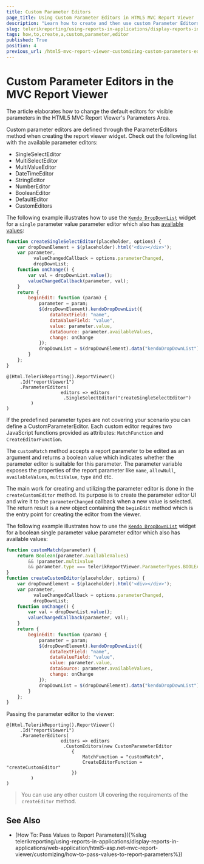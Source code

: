 ```yaml
---
title: Custom Parameter Editors
page_title: Using Custom Parameter Editors in HTML5 MVC Report Viewer
description: "Learn how to create and then use custom Parameter Editors with the HTML5 MVC Report Viewer in Telerik Reporting."
slug: telerikreporting/using-reports-in-applications/display-reports-in-applications/web-application/html5-asp.net-mvc-report-viewer/customizing/how-to-create-a-custom-parameter-editor
tags: how,to,create,a,custom,parameter,editor
published: True
position: 4
previous_url: /html5-mvc-report-viewer-customizing-custom-parameters-editor
---
```


# Custom Parameter Editors in the MVC Report Viewer

The article elaborates how to change the default editors for visible parameters in the HTML5 MVC Report Viewer's Parameters Area.

Custom parameter editors are defined through the ParameterEditors method when creating the report viewer widget. Check out the following list with the available parameter editors:

* SingleSelectEditor
* MultiSelectEditor
* MultiValueEditor
* DateTimeEditor
* StringEditor
* NumberEditor
* BooleanEditor
* DefaultEditor
* CustomEditors

The following example illustrates how to use the [`Kendo DropDownList`](https://demos.telerik.com/kendo-ui/dropdownlist/index) widget for a `single` parameter value parameter editor which also has [available values](/api/Telerik.Reporting.ReportParameter#Telerik_Reporting_ReportParameter_AvailableValues):

````JavaScript
function createSingleSelectEditor(placeholder, options) {
    var dropDownElement = $(placeholder).html('<div></div>');
    var parameter,
          valueChangedCallback = options.parameterChanged,
          dropDownList;
    function onChange() {
        var val = dropDownList.value();
        valueChangedCallback(parameter, val);
    }
    return {
        beginEdit: function (param) {
            parameter = param;
            $(dropDownElement).kendoDropDownList({
                dataTextField: "name",
                dataValueField: "value",
                value: parameter.value,
                dataSource: parameter.availableValues,
                change: onChange
            });
            dropDownList = $(dropDownElement).data("kendoDropDownList");
        }
    };
}
````
````CSHTML
@(Html.TelerikReporting().ReportViewer()
     .Id("reportViewer1")
     .ParameterEditors(
                    editors => editors
                     .SingleSelectEditor("createSingleSelectEditor")
         )
)
````


If the predefined parameter types are not covering your scenario you can define a CustomParameterEditor. Each custom editor requires two JavaScript functions provided as attributes: `MatchFunction` and `CreateEditorFunction`.

The `customMatch` method accepts a report parameter to be edited as an argument and returns a boolean value which indicates whether the parameter editor is suitable for this parameter. The parameter variable exposes the properties of the report parameter like `name`, `allowNull`, `availableValues`, `multiValue`, `type` and etc.

The main work for creating and utilizing the parameter editor is done in the `createCustomEditor` method. Its purpose is to create the parameter editor UI and wire it to the `parameterChanged` callback when a new value is selected. The return result is a new object containing the `beginEdit` method which is the entry point for creating the editor from the viewer.

The following example illustrates how to use the [`Kendo DropDownList`](https://demos.telerik.com/kendo-ui/dropdownlist/index) widget for a boolean single parameter value parameter editor which also has available values:

````JavaScript
function customMatch(parameter) {
    return Boolean(parameter.availableValues)
        && !parameter.multivalue
        && parameter.type === telerikReportViewer.ParameterTypes.BOOLEAN;
}
function createCustomEditor(placeholder, options) {
    var dropDownElement = $(placeholder).html('<div></div>');
    var parameter,
          valueChangedCallback = options.parameterChanged,
          dropDownList;
    function onChange() {
        var val = dropDownList.value();
        valueChangedCallback(parameter, val);
    }
    return {
        beginEdit: function (param) {
            parameter = param;
            $(dropDownElement).kendoDropDownList({
                dataTextField: "name",
                dataValueField: "value",
                value: parameter.value,
                dataSource: parameter.availableValues,
                change: onChange
            });
            dropDownList = $(dropDownElement).data("kendoDropDownList");
        }
    };
}
````


Passing the parameter editor to the viewer:

````CSHTML
@(Html.TelerikReporting().ReportViewer()
     .Id("reportViewer1")
     .ParameterEditors(
                    editors => editors
                     .CustomEditors(new CustomParameterEditor
                        {
                            MatchFunction = "customMatch",
                            CreateEditorFunction = "createCustomEditor"
                        })
         )
)
````


> You can use any other custom UI covering the requirements of the `createEditor` method.

## See Also

* [How To: Pass Values to Report Parameters]({%slug telerikreporting/using-reports-in-applications/display-reports-in-applications/web-application/html5-asp.net-mvc-report-viewer/customizing/how-to-pass-values-to-report-parameters%})
